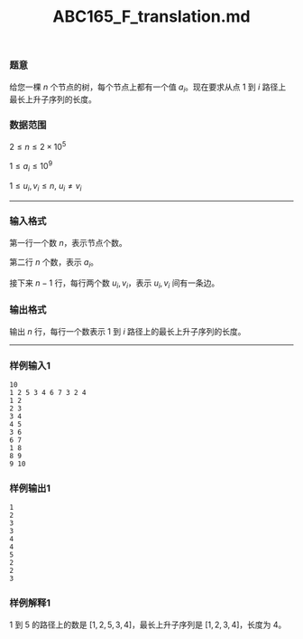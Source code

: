﻿---
title: "ABC165_F_translation.md"
tags: []
author: ""
created: ""
---

### 题意 

给您一棵 $n$ 个节点的树，每个节点上都有一个值 $a_i$。现在要求从点 $1$ 到 $i$ 路径上最长上升子序列的长度。
### 数据范围

$2\le n\le 2\times10^5$

$1\le a_i\le 10^9$

$1\le u_i,v_i\le n,\ u_i\ne v_i$

---

### 输入格式

第一行一个数 $n$，表示节点个数。

第二行 $n$ 个数，表示 $a_i$。

接下来 $n-1$ 行，每行两个数 $u_i,v_i$，表示 $u_i,v_i$ 间有一条边。

### 输出格式

输出 $n$ 行，每行一个数表示 $1$ 到 $i$ 路径上的最长上升子序列的长度。

---

### 样例输入1
```
10
1 2 5 3 4 6 7 3 2 4
1 2
2 3
3 4
4 5
3 6
6 7
1 8
8 9
9 10
```

### 样例输出1
```
1
2
3
3
4
4
5
2
2
3
```
### 样例解释1

$1$ 到 $5$ 的路径上的数是 $[1,2,5,3,4]$，最长上升子序列是 $[1,2,3,4]$，长度为 $4$。

